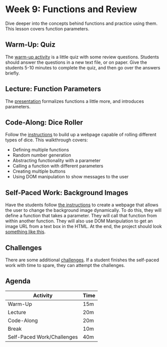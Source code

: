 # Week 9: Functions and Review
Dive deeper into the concepts behind functions and practice using them. This lesson covers function parameters.

## Warm-Up: Quiz
The [warm-up activity](WarmUp.md) is a little quiz with some review questions. Students should answer the questions in a new text file, or on paper. Give the students 5-10 minutes to complete the quiz, and then go over the answers briefly.

## Lecture: Function Parameters
The [presentation](FunctionParameters.pptx) formalizes functions a little more, and introduces parameters.

## Code-Along: Dice Roller
Follow the [instructions](DiceRollerCodeAlong.md) to build up a webpage capable of rolling different types of dice. This walkthrough covers:

- Defining multiple functions
- Random number generation
- Abstracting functionality with a parameter
- Calling a function with different parameters
- Creating multiple buttons
- Using DOM manipulation to show messages to the user

## Self-Paced Work: Background Images
Have the students follow [the instructions](SelfPacedWork.md) to create a webpage that allows the user to change the background image dynamically. To do this, they will define a function that takes a parameter. They will call that function from within another function. They will also use DOM Manipulation to get an image URL from a text box in the HTML. At the end, the project should look [something like this](https://glitch.com/edit/#!/background-changer-done).

## Challenges
There are some additional [challenges](Challenges.md). If a student finishes the self-paced work with time to spare, they can attempt the challenges.
 
 ## Agenda

| Activity | Time |
|-|-|
| Warm-Up | 15m |
| Lecture | 20m |
| Code-Along | 20m |
| Break | 10m |
| Self-Paced Work/Challenges | 40m |
